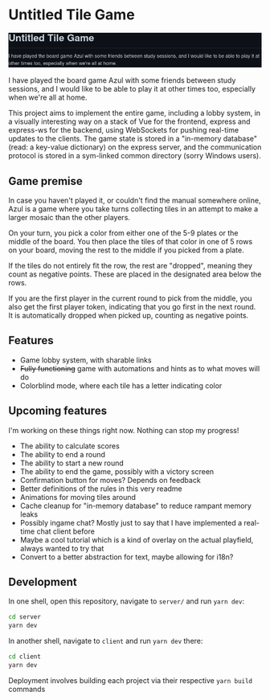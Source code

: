 # Untitled Tile Game

![Banner image](docs/banner.png)

I have played the board game Azul with some friends between study sessions, and I would like to be able to play it at other times too, especially when we're all at home.

This project aims to implement the entire game, including a lobby system, in a visually interesting way
on a stack of Vue for the frontend, express and express-ws for the backend, using WebSockets for pushing real-time updates to the clients.
The game state is stored in a "in-memory database" (read: a key-value dictionary) on the express server, and the communication protocol is stored in a sym-linked common directory (sorry Windows users).

## Game premise

In case you haven't played it, or couldn't find the manual somewhere online, Azul is a game where you take turns collecting tiles in an attempt to make a larger mosaic than the other players.

On your turn, you pick a color from either one of the 5-9 plates or the middle of the board.
You then place the tiles of that color in one of 5 rows on your board, moving the rest to the middle if you picked from a plate.

If the tiles do not entirely fit the row, the rest are "dropped", meaning they count as negative points.
These are placed in the designated area below the rows.

If you are the first player in the current round to pick from the middle, you also get the first player token, indicating that you go first in the next round.
It is automatically dropped when picked up, counting as negative points.

## Features

- Game lobby system, with sharable links
- ~~Fully functioning~~ game with automations and hints as to what moves will do
- Colorblind mode, where each tile has a letter indicating color

## Upcoming features

I'm working on these things right now. Nothing can stop my progress!

- The ability to calculate scores
- The ability to end a round
- The ability to start a new round
- The ability to end the game, possibly with a victory screen
- Confirmation button for moves? Depends on feedback
- Better definitions of the rules in this very readme
- Animations for moving tiles around
- Cache cleanup for "in-memory database" to reduce rampant memory leaks
- Possibly ingame chat? Mostly just to say that I have implemented a real-time chat client before
- Maybe a cool tutorial which is a kind of overlay on the actual playfield, always wanted to try that
- Convert to a better abstraction for text, maybe allowing for i18n?

## Development

In one shell, open this repository, navigate to `server/` and run `yarn dev`:

```sh
cd server
yarn dev
```

In another shell, navigate to `client` and run `yarn dev` there:

```sh
cd client
yarn dev
```

Deployment involves building each project via their respective `yarn build` commands

